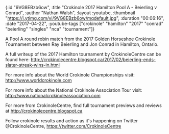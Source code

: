 {:id "9VG8EBzb6ow",
 :title "Crokinole 2017 Hamilton Pool A - Beierling v Conrad",
 :author "Nathan Walsh",
 :layout :youtube,
 :thumbnail "https://i.ytimg.com/vi/9VG8EBzb6ow/mqdefault.jpg",
 :duration "00:06:16",
 :date "2017-04-22",
 :youtube-tags
 ["crokinole"
  "hamilton"
  "2017"
  "conrad"
  "beierling"
  "singles"
  "nca"
  "tournament"]}


A Pool A round robin match from the 2017 Golden Horseshoe Crokinole Tournament between Ray Beierling and Jon Conrad in Hamilton, Ontario.

A full writeup of the 2017 Hamilton tournament by CrokinoleCentre can be found here: http://crokinolecentre.blogspot.ca/2017/02/beierling-ends-slater-streak-wins-in.html

For more info about the World Crokinole Championships visit: http://www.worldcrokinole.com

For more info about the National Crokinole Association Tour visit: http://www.nationalcrokinoleassociation.com

For more from CrokinoleCentre, find full tournament previews and reviews at http://crokinolecentre.blogspot.ca

Follow crokinole results and action as it's happening on Twitter @CrokinoleCentre, https://twitter.com/CrokinoleCentre
